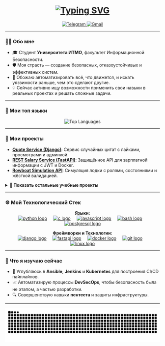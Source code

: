 <h1 align="center">
    <a href="#">
        <img src="https://readme-typing-svg.herokuapp.com?font=Fira+Code&size=30&pause=1000&color=00BFFF&center=true&vCenter=true&width=600&lines=Привет,+я+JKL2theBest!+👋;Cybersecurity+%26+DevOps+энтузиаст;Студент+ИТМО" alt="Typing SVG" />
    </a>
</h1>

<p align="center">
  <a href="https://t.me/jkl2youtube">
    <img src="https://img.shields.io/badge/Telegram-26A5E4?style=for-the-badge&logo=telegram&logoColor=white" alt="Telegram"/>
  </a>
  <a href="mailto:muhammet.jkl2.suhanguylev@gmail.com">
    <img src="https://img.shields.io/badge/Gmail-D14836?style=for-the-badge&logo=gmail&logoColor=white" alt="Gmail"/>
  </a>
</p>

---

### 👨‍💻 Обо мне

- 🎓 Студент **Университета ИТМО**, факультет Информационной Безопасности.
- 🛡️ Моя страсть — создание безопасных, отказоустойчивых и эффективных систем.
- 🚀 Обожаю автоматизировать всё, что движется, и искать уязвимости раньше, чем это сделают другие.
- 💡 Сейчас активно ищу возможности применить свои навыки в реальных проектах и решать сложные задачи.

---

### 🚀 Мои топ языки

<p align="center">
  <img src="https://github-readme-stats.vercel.app/api/top-langs/?username=jkl2thebest&theme=dracula&hide_border=false&include_all_commits=true&count_private=true&layout=compact&hide=jupyter%20notebook" alt="Top Languages" />
</p>

---

### 💼 Мои проекты

- **[Quote Service (Django)](https://github.com/JKL2theBest/quote-service-django)**: Сервис случайных цитат с лайками, просмотрами и админкой.
- **[REST Salary Service (FastAPI)](https://github.com/JKL2theBest/salary-rest-service)**: Защищённое API для зарплатной информации с JWT и Docker.
- **[Rowboat Simulation API](https://github.com/JKL2theBest/rowboat-simulation)**: Симуляция лодки с ролями, состояниями и жёсткой валидацией.

<details>
  <summary><b>📂 Показать остальные учебные проекты</b></summary>
  
  - **[TabZ Exporter](https://github.com/JKL2theBest/ITMO/tree/master/WebTechnologies/SuhangulyyevM_Senior_2/Chrome_Tabs_Exporter)**: Chrome-расширение для экспорта и восстановления вкладок.
  - **[Стек-буфер с undo/redo (C)](https://github.com/JKL2theBest/ITMO/tree/master/Programming/lab6)**: Буфер с откатом действий и валидацией данных.
  - **[RPC Auth Service (C/Python)](https://github.com/JKL2theBest/ITMO/tree/master/OperatingSystems/lab9)**: RPC-сервис аутентификации на C и анализ TCP-сокетов.
</details>

---

### ⚙️ Мой Технологический Стек

<p align="center">
  <strong>Языки:</strong><br>
  <a href="#"><img src="https://cdn.jsdelivr.net/gh/devicons/devicon/icons/python/python-original.svg" height="40" alt="python logo" /></a>
  <img width="12" />
  <a href="#"><img src="https://cdn.jsdelivr.net/gh/devicons/devicon/icons/c/c-original.svg" height="40" alt="c logo" /></a>
  <img width="12" />
  <a href="#"><img src="https://cdn.jsdelivr.net/gh/devicons/devicon/icons/javascript/javascript-original.svg" height="40" alt="javascript logo" /></a>
  <img width="12" />
  <a href="#"><img src="https://cdn.jsdelivr.net/gh/devicons/devicon/icons/bash/bash-original.svg" height="40" alt="bash logo" /></a>
  <img width="12" />
  <a href="#"><img src="https://cdn.jsdelivr.net/gh/devicons/devicon/icons/postgresql/postgresql-original.svg" height="40" alt="postgresql logo" /></a>
</p>
<p align="center">
  <strong>Фреймворки и Технологии:</strong><br>
  <a href="#"><img src="https://cdn.jsdelivr.net/gh/devicons/devicon/icons/django/django-plain.svg" height="40" alt="django logo" /></a>
  <img width="12" />
  <a href="#"><img src="https://cdn.jsdelivr.net/gh/devicons/devicon/icons/fastapi/fastapi-original.svg" height="40" alt="fastapi logo" /></a>
  <img width="12" />
  <a href="#"><img src="https://cdn.jsdelivr.net/gh/devicons/devicon/icons/docker/docker-original.svg" height="40" alt="docker logo" /></a>
  <img width="12" />
  <a href="#"><img src="https://cdn.jsdelivr.net/gh/devicons/devicon/icons/git/git-original.svg" height="40" alt="git logo" /></a>
  <img width="12" />
  <a href="#"><img src="https://cdn.jsdelivr.net/gh/devicons/devicon/icons/linux/linux-original.svg" height="40" alt="linux logo" /></a>
</p>

---

### 🎯 Что я изучаю сейчас

- 🚀 Углубляюсь в **Ansible**, **Jenkins** и **Kubernetes** для построения CI/CD пайплайнов.
- 📈 Автоматизирую процессы **DevSecOps**, чтобы безопасность была не этапом, а частью разработки.
- 🔍 Совершенствую навыки **пентеста** и защиты инфраструктуры.

---

<div align="center">
  <img src="https://raw.githubusercontent.com/JKL2theBest/JKL2theBest/output/github-snake-dark.svg" alt="Snake animation" />
</div>
